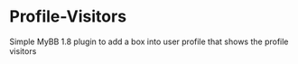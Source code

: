 # Profile-Visitors
Simple MyBB 1.8 plugin to add a box into user profile that shows the profile visitors
